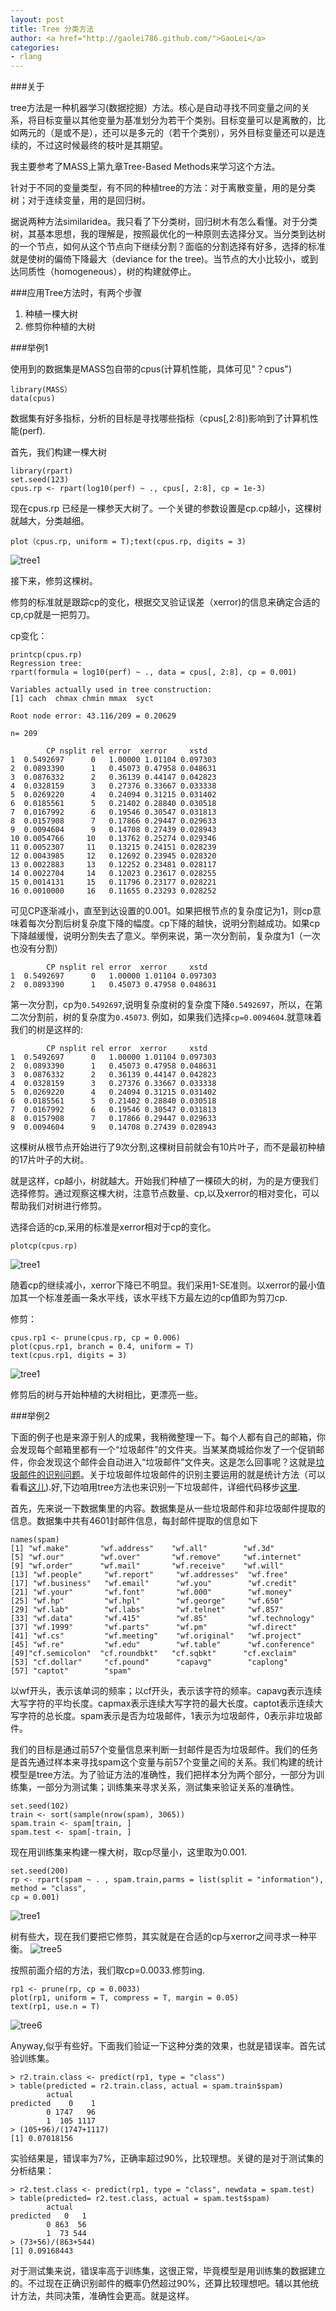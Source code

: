 ```yaml
---
layout: post
title: Tree 分类方法
author: <a href="http://gaolei786.github.com/">GaoLei</a>
categories:
- rlang
---
```

###关于

tree方法是一种机器学习(数据挖掘）方法。核心是自动寻找不同变量之间的关系，将目标变量以其他变量为基准划分为若干个类别。目标变量可以是离散的，比如两元的（是或不是），还可以是多元的（若干个类别），另外目标变量还可以是连续的，不过这时候最终的枝叶是其期望。

我主要参考了MASS上第九章Tree-Based Methods来学习这个方法。

针对于不同的变量类型，有不同的种植tree的方法：对于离散变量，用的是分类树；对于连续变量，用的是回归树。

据说两种方法similaridea。我只看了下分类树，回归树木有怎么看懂。对于分类树，其基本思想，我的理解是，按照最优化的一种原则去选择分叉。当分类到达树的一个节点，如何从这个节点向下继续分割？面临的分割选择有好多，选择的标准就是使树的偏倚下降最大（deviance for the tree)。当节点的大小比较小，或到达同质性（homogeneous），树的构建就停止。

###应用Tree方法时，有两个步骤

1. 种植一棵大树
2. 修剪你种植的大树

###举例1

使用到的数据集是MASS包自带的cpus(计算机性能，具体可见"？cpus")

    library(MASS）
    data(cpus)

数据集有好多指标，分析的目标是寻找哪些指标（cpus[,2:8])影响到了计算机性能(perf).

首先，我们构建一棵大树

    library(rpart)
    set.seed(123)
    cpus.rp <- rpart(log10(perf) ~ ., cpus[, 2:8], cp = 1e-3)


现在cpus.rp 已经是一棵参天大树了。一个关键的参数设置是cp.cp越小，这棵树就越大，分类越细。

    plot（cpus.rp, uniform = T);text(cpus.rp, digits = 3)

![tree1](https://raw.github.com/gaolei786/gaolei786.github.com/master/images/tree1.png)

接下来，修剪这棵树。

修剪的标准就是跟踪cp的变化，根据交叉验证误差（xerror)的信息来确定合适的cp,cp就是一把剪刀。

cp变化：

	printcp(cpus.rp)
	Regression tree:
	rpart(formula = log10(perf) ~ ., data = cpus[, 2:8], cp = 0.001)

	Variables actually used in tree construction:
	[1] cach  chmax chmin mmax  syct 

	Root node error: 43.116/209 = 0.20629

	n= 209 

			CP nsplit rel error  xerror     xstd
	1  0.5492697      0   1.00000 1.01104 0.097303
	2  0.0893390      1   0.45073 0.47958 0.048631
	3  0.0876332      2   0.36139 0.44147 0.042823
	4  0.0328159      3   0.27376 0.33667 0.033338
	5  0.0269220      4   0.24094 0.31215 0.031402
	6  0.0185561      5   0.21402 0.28840 0.030518
	7  0.0167992      6   0.19546 0.30547 0.031813
	8  0.0157908      7   0.17866 0.29447 0.029633
	9  0.0094604      9   0.14708 0.27439 0.028943
	10 0.0054766     10   0.13762 0.25274 0.029346
	11 0.0052307     11   0.13215 0.24151 0.028239
	12 0.0043985     12   0.12692 0.23945 0.028320
	13 0.0022883     13   0.12252 0.23481 0.028117
	14 0.0022704     14   0.12023 0.23617 0.028255
	15 0.0014131     15   0.11796 0.23177 0.028221
	16 0.0010000     16   0.11655 0.23293 0.028252
	

可见CP逐渐减小，直至到达设置的0.001。如果把根节点的复杂度记为1，则cp意味着每次分割后树复杂度下降的幅度。cp下降的越快，说明分割越成功。如果cp下降越缓慢，说明分割失去了意义。举例来说，第一次分割前，复杂度为1（一次也没有分割）



			CP nsplit rel error  xerror     xstd
	1  0.5492697      0   1.00000 1.01104 0.097303
	2  0.0893390      1   0.45073 0.47958 0.048631

第一次分割，cp为<code>0.5492697</code>,说明复杂度树的复杂度下降<code>0.5492697</code>，所以，在第二次分割前，树的复杂度为<code>0.45073</code>.
例如，如果我们选择<code>cp=0.0094604</code>.就意味着我们的树是这样的:

			CP nsplit rel error  xerror     xstd
	1  0.5492697      0   1.00000 1.01104 0.097303
	2  0.0893390      1   0.45073 0.47958 0.048631
	3  0.0876332      2   0.36139 0.44147 0.042823
	4  0.0328159      3   0.27376 0.33667 0.033338
	5  0.0269220      4   0.24094 0.31215 0.031402
	6  0.0185561      5   0.21402 0.28840 0.030518
	7  0.0167992      6   0.19546 0.30547 0.031813
	8  0.0157908      7   0.17866 0.29447 0.029633
	9  0.0094604      9   0.14708 0.27439 0.028943

这棵树从根节点开始进行了9次分割,这棵树目前就会有10片叶子，而不是最初种植的17片叶子的大树。

就是这样，cp越小，树就越大。开始我们种植了一棵硕大的树，为的是方便我们选择修剪。通过观察这棵大树，注意节点数量、cp,以及xerror的相对变化，可以帮助我们对树进行修剪。

选择合适的cp,采用的标准是xerror相对于cp的变化。

    plotcp(cpus.rp)


![tree1](https://github.com/gaolei786/gaolei786.github.com/raw/master/images/tree2.png)

随着cp的继续减小，xerror下降已不明显。我们采用1-SE准则。以xerror的最小值加其一个标准差画一条水平线，该水平线下方最左边的cp值即为剪刀cp.

修剪：

    cpus.rp1 <- prune(cpus.rp, cp = 0.006)
    plot(cpus.rp1, branch = 0.4, uniform = T)
    text(cpus.rp1, digits = 3)

![tree1](https://github.com/gaolei786/gaolei786.github.com/raw/master/images/tree3.png)

修剪后的树与开始种植的大树相比，更漂亮一些。


###举例2

下面的例子也是来源于别人的成果，我稍微整理一下。每个人都有自己的邮箱，你会发现每个邮箱里都有一个“垃圾邮件”的文件夹。当某某商城给你发了一个促销邮件，你会发现这个邮件会自动进入“垃圾邮件”文件夹。这是怎么回事呢？这就是[垃圾邮件的识别问题](http://zh.wikipedia.org/wiki/%E5%8F%8D%E5%9E%83%E5%9C%BE%E9%82%AE%E4%BB%B6%E6%8A%80%E6%9C%AF)。关于垃圾邮件垃圾邮件的识别主要运用的就是统计方法（可以看看[这儿](http://iiip.gdufs.edu.cn/admin/docup/20090917115631.pdf)).好,下边咱用tree方法也来识别一下垃圾邮件，详细代码移步[这里](https://gist.github.com/4231254).


首先，先来说一下数据集里的内容。数据集是从一些垃圾邮件和非垃圾邮件提取的信息。数据集中共有4601封邮件信息，每封邮件提取的信息如下

	names(spam)
	[1] "wf.make"       "wf.address"    "wf.all"        "wf.3d"        
	[5] "wf.our"        "wf.over"       "wf.remove"     "wf.internet"  
	[9] "wf.order"      "wf.mail"       "wf.receive"    "wf.will"      
	[13] "wf.people"     "wf.report"     "wf.addresses"  "wf.free"      
	[17] "wf.business"   "wf.email"      "wf.you"        "wf.credit"    
	[21] "wf.your"       "wf.font"       "wf.000"        "wf.money"     
	[25] "wf.hp"         "wf.hpl"        "wf.george"     "wf.650"       
	[29] "wf.lab"        "wf.labs"       "wf.telnet"     "wf.857"       
	[33] "wf.data"       "wf.415"        "wf.85"         "wf.technology"
	[37] "wf.1999"       "wf.parts"      "wf.pm"         "wf.direct"    
	[41] "wf.cs"         "wf.meeting"    "wf.original"   "wf.project"   
	[45] "wf.re"         "wf.edu"        "wf.table"      "wf.conference"
	[49]"cf.semicolon"  "cf.roundbkt"   "cf.sqbkt"      "cf.exclaim"   
	[53] "cf.dollar"     "cf.pound"      "capavg"        "caplong"      
	[57] "captot"        "spam"   

以wf开头，表示该单词的频率；以cf开头，表示该字符的频率。capavg表示连续大写字符的平均长度。capmax表示连续大写字符的最大长度。captot表示连续大写字符的总长度。spam表示是否为垃圾邮件，1表示为垃圾邮件，0表示非垃圾邮件。

我们的目标是通过前57个变量信息来判断一封邮件是否为垃圾邮件。我们的任务是首先通过样本来寻找spam这个变量与前57个变量之间的关系。我们构建的统计模型是tree方法。为了验证方法的准确性，我们把样本分为两个部分，一部分为训练集，一部分为测试集；训练集来寻求关系，测试集来验证关系的准确性。

	set.seed(102)
	train <- sort(sample(nrow(spam), 3065))
	spam.train <- spam[train, ]
	spam.test <- spam[-train, ] 


现在用训练集来构建一棵大树，取cp尽量小，这里取为0.001.

	set.seed(200)
	rp <- rpart(spam ~ . , spam.train,parms = list(split = "information"), method = "class",
	cp = 0.001)

![tree1](https://github.com/gaolei786/gaolei786.github.com/raw/master/images/tree4.png)

树有些大，现在我们要把它修剪，其实就是在合适的cp与xerror之间寻求一种平衡。
![tree5](https://github.com/gaolei786/gaolei786.github.com/raw/master/images/tree5.png)

按照前面介绍的方法，我们取cp=0.0033.修剪ing.


	rp1 <- prune(rp, cp = 0.0033)
	plot(rp1, uniform = T, compress = T, margin = 0.05)
	text(rp1, use.n = T)

![tree6](https://github.com/gaolei786/gaolei786.github.com/raw/master/images/tree6.png)

Anyway,似乎有些好。下面我们验证一下这种分类的效果，也就是错误率。首先试验训练集。

	> r2.train.class <- predict(rp1, type = "class")
	> table(predicted = r2.train.class, actual = spam.train$spam)
			actual
	predicted    0    1
			0 1747   96
			1  105 1117
	> (105+96)/(1747+1117)
	[1] 0.07018156

实验结果是，错误率为7%，正确率超过90%，比较理想。关键的是对于测试集的分析结果：

	> r2.test.class <- predict(rp1, type = "class", newdata = spam.test)
	> table(predicted= r2.test.class, actual = spam.test$spam)
			actual
	predicted   0   1
			0 863  56
			1  73 544
	> (73+56)/(863+544)
	[1] 0.09168443

对于测试集来说，错误率高于训练集，这很正常，毕竟模型是用训练集的数据建立的。不过现在正确识别邮件的概率仍然超过90%，还算比较理想吧。辅以其他统计方法，共同决策，准确性会更高。就是这样。























